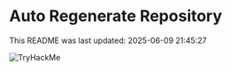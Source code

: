 # Auto Regenerate Repository

This README was last updated: 2025-06-09 21:45:27

 ![TryHackMe](https://tryhackme.com/badge/533634)